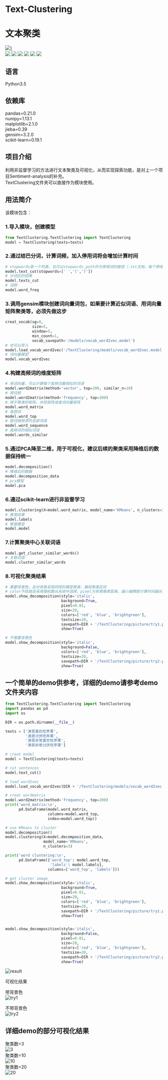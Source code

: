 # Text-Clustering
# 文本聚类
[![](https://img.shields.io/badge/Python-3.5-blue.svg)](https://www.python.org/)]<br>
[![](https://img.shields.io/badge/pandas-0.21.0-brightgreen.svg)](https://pypi.python.org/pypi/pandas/0.21.0)
[![](https://img.shields.io/badge/numpy-1.13.1-brightgreen.svg)](https://pypi.python.org/pypi/numpy/1.13.1)
[![](https://img.shields.io/badge/matplotlib-2.1.0-brightgreen.svg)](https://pypi.python.org/pypi/matplotlib/2.1.0)
[![](https://img.shields.io/badge/jieba-0.39-brightgreen.svg)](https://pypi.python.org/pypi/jieba/0.39)
[![](https://img.shields.io/badge/gensim-3.2.0-brightgreen.svg)](https://pypi.python.org/pypi/gensim/3.2.0)
[![](https://img.shields.io/badge/scikit--learn-0.19.1-brightgreen.svg)](https://pypi.python.org/pypi/scikit-learn/0.19.1)

## 语言
Python3.5<br>
## 依赖库
pandas=0.21.0<br>
numpy=1.13.1<br>
matplotlib=2.1.0<br>
jieba=0.39<br>
gensim=3.2.0<br>
scikit-learn=0.19.1<br>


## 项目介绍
利用非监督学习的方法进行文本聚类及可视化，从而实现探索功能，是对上一个项目Sentiment-analysis的补充。<br>
TextClustering文件夹可以直接作为模块使用。

## 用法简介
该模块包含：<br>
### 1.导入模块，创建模型
``` python
from TextClustering.TextClustering import TextClustering
model = TextClustering(texts=texts)
```

### 2.通过结巴分词，计算词频，加入停用词将会增加计算时间
``` python
# stopwords是一个列表，也可以stopwords_path作为停用词的路径（.txt文档，每个停用词一行）
model.text_cut(stopwords=[' ','(',')'])
# 分词后的结果
model.texts_cut
# 词频
model.word_freq
```

### 3.调用gensim模块创建词向量词包，如果要计算近似词语、用词向量矩阵聚类等，必须先做这步
``` python
creat_vocab(sg=0,
            size=5,
            window=5,
            min_count=1,
            vocab_savepath='/models/vocab_word2vec.model')
# 也可以导入
model.load_vocab_word2vec('/TextClustering/models/vocab_word2vec.model')
# 词向量模型
model.vocab_word2vec
```

### 4.构建高频词的维度矩阵
``` python
# 用词向量，可以计算每个高频词最相似的词语
model.word2matrix(method='vector', top=200, similar_n=10)
# 用词频
model.word2matrix(method='frequency', top=200)
# 用于聚类的矩阵，共现矩阵或者词向量矩阵
model.word_matrix
# 高频词
model.word_top
# 按词频排序的全部词语
model.word_sequence
# 高频词的相似词语
model.words_similar
```

### 5.通过PCA降至二维，用于可视化，建议后续的聚类采用降维后的数据保持统一
``` python
model.decomposition()
# 降维后的数据
model.decomposition_data
# pca模型
model.pca
```

### 6.通过scikit-learn进行非监督学习
``` python
model.clustering(X=model.word_matrix, model_name='KMeans', n_clusters=3)
# 聚类结果
model.labels
# 聚类模型
model.model
```

### 7.计算聚类中心关联词语
``` python
model.get_cluster_similar_words()
# 关联词语
model.cluster_similar_words
```

### 8.可视化聚类结果
``` python
# 需要背景色，会对背景采用同样的模型聚类，展现聚类区间
# color不给就会采用随机数从系统中选择，pixel为背景像素距离，越小越稠密计算时间越长，size为像素点大小，越大越稠密
model.show_decomposition(style='italic',
                         background=True,
                         pixel=0.01,
                         size=20,
                         colors=['red', 'blue', 'brightgreen'],
                         textsize=20,
                         savepath=DIR + '/TextClustering/picture/try1.png',
                         show=True)

# 不需要背景色
model.show_decomposition(style='italic',
                         background=False,
                         colors=['red', 'blue', 'brightgreen'],
                         textsize=20,
                         savepath=DIR + '/TextClustering/picture/try2.png',
                         show=True)
```

## 一个简单的demo供参考，详细的demo请参考demo文件夹内容
``` python
from TextClustering.TextClustering import TextClustering
import pandas as pd
import os

DIR = os.path.dirname(__file__)

texts = ['涛哥喜欢吃苹果',
         '涛哥讨厌吃苹果',
         '涛哥非常喜欢吃苹果',
         '涛哥非常讨厌吃苹果']  

# creat model
model = TextClustering(texts=texts)

# cut sentences
model.text_cut()

# load word2vec
model.load_vocab_word2vec(DIR + '/TextClustering/models/vocab_word2vec.model')

# creat wordmatrix
model.word2matrix(method='frequency', top=200)
print('word_matrix:\n',
      pd.DataFrame(model.word_matrix,
                   columns=model.word_top,
                   index=model.word_top))

# use KMeans to cluster
model.decomposition()
model.clustering(X=model.decomposition_data,
                 model_name='KMeans',
                 n_clusters=3)

print('word clustering:\n',
      pd.DataFrame({'word_top': model.word_top,
                    'labels': model.labels},
                   columns=['word_top', 'labels']))

# get cluster image
model.show_decomposition(style='italic',
                         background=True,
                         pixel=0.01,
                         size=20,
                         colors=['red', 'blue', 'brightgreen'],
                         textsize=20,
                         savepath=DIR + '/TextClustering/picture/try1.png',
                         show=True)


model.show_decomposition(style='italic',
                         background=False,
                         pixel=0.01,
                         size=20,
                         colors=['red', 'blue', 'brightgreen'],
                         textsize=20,
                         savepath=DIR + '/TextClustering/picture/try2.png',
                         show=True)
```
![result](https://github.com/renjunxiang/Text-Clustering/blob/master/picture/result.png)<br>

可视化结果<br>

带背景色<br>
![try1](https://github.com/renjunxiang/Text-Clustering/blob/master/picture/try1.png)<br>

不带背景色<br>
![try2](https://github.com/renjunxiang/Text-Clustering/blob/master/picture/try2.png)<br>

## 详细demo的部分可视化结果<br>
聚类数=3<br>
![3](https://github.com/renjunxiang/Text-Clustering/blob/master/demo/picture/cluster_3.png)<br>
聚类数=10<br>
![10](https://github.com/renjunxiang/Text-Clustering/blob/master/demo/picture/cluster_10.png)<br>
聚类数=20<br>
![20](https://github.com/renjunxiang/Text-Clustering/blob/master/demo/picture/cluster_20.png)<br>











